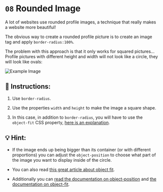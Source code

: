 # `08` Rounded Image

A lot of websites use rounded profile images, a technique that really makes a website more beautiful!

The obvious way to create a rounded profile picture is to create an image tag and apply `border-radius:100%`. 

The problem with this approach is that it only works for squared pictures... Profile pictures with different height and width will not look like a circle, they will look like ovals:

![Example Image](../../.learn/assets/08-1.png?raw=true)

## 📝 Instructions:

1. Use `border-radius`.

2. Use the properties `width` and `height` to make the image a square shape.

3. In this case, in addition to `border-radius`, you will have to use the `object-fit` CSS property, [here is an explanation](https://www.loom.com/share/15186e456dfd4741887997af40325721).


## 💡 Hint:

+ If the image ends up being bigger than its container (or with different proportions) you can adjust the `object-position` to choose what part of the image you want to display inside of the circle.

+ You can also read [this great article about object fit](https://css-tricks.com/on-object-fit-and-object-position/).

+ Additionally you can [read the documentation on object-position](https://developer.mozilla.org/en-US/docs/Web/CSS/object-position) and [the documentation on object-fit](https://developer.mozilla.org/en-US/docs/Web/CSS/object-fit).
